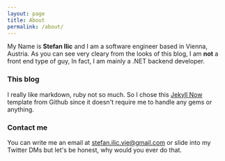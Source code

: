 ```yaml
---
layout: page
title: About
permalink: /about/
---
```


My Name is **Stefan Ilic** and I am a software engineer based in Vienna, Austria. As you can see very cleary from the looks of this blog, I am **not** a front end type of guy, In fact, I am mainly a .NET backend developer. 

### This blog

I really like markdown, ruby not so much. So I chose this [Jekyll Now](https://github.com/barryclark/jekyll-now) template from Github since it doesn't require me to handle any gems or anything.

### Contact me

You can write me an email at [stefan.ilic.vie@gmail.com](mailto:stefan.ilic.vie@gmail.com) or slide into my Twitter DMs but let's be honest, why would you ever do that.
